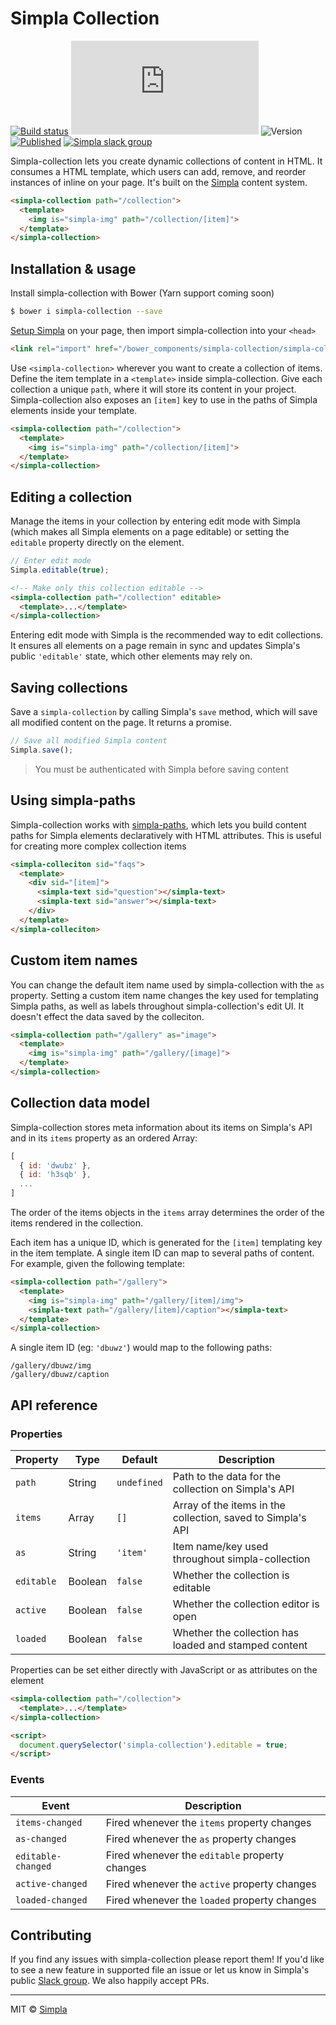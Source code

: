 # Simpla Collection
[![Build status][travis-badge]][travis-url] ![Size][size-badge] ![Version][bower-badge] [![Published][webcomponents-badge]][webcomponents-url] [![Simpla slack group][slack-badge]][slack-url]

Simpla-collection lets you create dynamic collections of content in HTML. It consumes a HTML template, which users can add, remove, and reorder instances of inline on your page. It's built on the [Simpla][simpla] content system.

<!---
```
<custom-element-demo>
  <template>
    <script src="../webcomponentsjs/webcomponents-lite.js"></script>
    <script src="https://unpkg.com/simpla@^2.0.0"></script>
    <script>
      Simpla.init('local');
      Simpla.editable(true);
    </script>

    <link rel="import" href="simpla-collection.html">
    <link rel="import" href="../simpla-img/simpla-img.html">

    <style>
      body {
        min-height: 350px
      }
      img {
        max-width: 15rem;
      }
      simpla-collection {
        margin-top: 2rem;
      }
    </style>
    <next-code-block></next-code-block>
  </template>
</custom-element-demo>
```
-->
```html
<simpla-collection path="/collection">
  <template>
    <img is="simpla-img" path="/collection/[item]">
  </template>
</simpla-collection>
```

## Installation & usage

Install simpla-collection with Bower (Yarn support coming soon)

```sh
$ bower i simpla-collection --save
```

[Setup Simpla][setup-simpla] on your page, then import simpla-collection into your `<head>`

```html
<link rel="import" href="/bower_components/simpla-collection/simpla-collection.html">
```

Use `<simpla-collection>` wherever you want to create a collection of items. Define the item template in a `<template>` inside simpla-collection. Give each collection a unique `path`, where it will store its content in your project. Simpla-collection also exposes an `[item]` key to use in the paths of Simpla elements inside your template.

```html
<simpla-collection path="/collection">
  <template>
    <img is="simpla-img" path="/collection/[item]">
  </template>
</simpla-collection>
```

## Editing a collection

Manage the items in your collection by entering edit mode with Simpla (which makes all Simpla elements on a page editable) or setting the `editable` property directly on the element.

```js
// Enter edit mode
Simpla.editable(true);
```

```html
<!-- Make only this collection editable -->
<simpla-collection path="/collection" editable>
  <template>...</template>
</simpla-collection>
```

Entering edit mode with Simpla is the recommended way to edit collections. It ensures all elements on a page remain in sync and updates Simpla's public `'editable'` state, which other elements may rely on.

## Saving collections

Save a `simpla-collection` by calling Simpla's `save` method, which will save all modified content on the page. It returns a promise.

```js
// Save all modified Simpla content
Simpla.save();
```

> You must be authenticated with Simpla before saving content

## Using simpla-paths

Simpla-collection works with [simpla-paths](https://github.com/SimplaElements/simpla-paths), which lets you build content paths for Simpla elements declaratively with HTML attributes. This is useful for creating more complex collection items

```html
<simpla-colleciton sid="faqs">
  <template>
    <div sid="[item]">
      <simpla-text sid="question"></simpla-text> 
      <simpla-text sid="answer"></simpla-text> 
    </div>
  </template>
</simpla-colleciton>
```

## Custom item names

You can change the default item name used by simpla-collection with the `as` property. Setting a custom item name changes the key used for templating Simpla paths, as well as labels throughout simpla-collection's edit UI. It doesn't effect the data saved by the colleciton.

```html
<simpla-collection path="/gallery" as="image">
  <template>
    <img is="simpla-img" path="/gallery/[image]">
  </template>
</simpla-collection> 
```

## Collection data model

Simpla-collection stores meta information about its items on Simpla's API and in its `items` property as an ordered Array:

```js
[
  { id: 'dwubz' },
  { id: 'h3sqb' },
  ...
]
```

The order of the items objects in the `items` array determines the order of the items rendered in the collection.

Each item has a unique ID, which is generated for the `[item]` templating key in the item template. A single item ID can map to several paths of content. For example, given the following template:

```html
<simpla-collection path="/gallery">
  <template>
    <img is="simpla-img" path="/gallery/[item]/img">
    <simpla-text path="/gallery/[item]/caption"></simpla-text>
  </template>
</simpla-collection> 
```

A single item ID (eg: `'dbuwz'`) would map to the following paths:

```
/gallery/dbuwz/img
/gallery/dbuwz/caption
```

## API reference

### Properties

Property      | Type    | Default           | Description                                                   
------------- | ------- | ----------------- | -----------                                                   
`path`        | String  | `undefined`       | Path to the data for the collection on Simpla's API
`items`       | Array   | `[]`              | Array of the items in the collection, saved to Simpla's API
`as`          | String  | `'item'`          | Item name/key used throughout simpla-collection
`editable`    | Boolean | `false`           | Whether the collection is editable                                 
`active`      | Boolean | `false`           | Whether the collection editor is open                   
`loaded`      | Boolean | `false`           | Whether the collection has loaded and stamped content

Properties can be set either directly with JavaScript or as attributes on the element

```html
<simpla-collection path="/collection">
  <template>...</template>
</simpla-collection>

<script>
  document.querySelector('simpla-collection').editable = true;
</script>
```

### Events

Event              | Description                                    
------------------ | -----------                                    
`items-changed`    | Fired whenever the `items` property changes      
`as-changed`       | Fired whenever the `as` property changes      
`editable-changed` | Fired whenever the `editable` property changes 
`active-changed`   | Fired whenever the `active` property changes   
`loaded-changed`   | Fired whenever the `loaded` property changes   

## Contributing

If you find any issues with simpla-collection please report them! If you'd like to see a new feature in supported file an issue or let us know in Simpla's public [Slack group](https://slack.simpla.io). We also happily accept PRs. 

***

MIT © [Simpla][simpla]

[simpla]: https://www.simpla.io
[setup-simpla]: https://www.simpla.io/docs/guides/get-started
[bower-badge]: https://img.shields.io/bower/v/simpla-collection.svg
[bowerlicense-badge]: https://img.shields.io/bower/l/simpla-collection.svg
[travis-badge]: https://img.shields.io/travis/SimplaElements/simpla-collection.svg
[travis-url]: https://travis-ci.org/SimplaElements/simpla-collection
[bowerdeps-badge]: https://img.shields.io/gemnasium/SimplaElements/simpla-collection.svg
[bowerdeps-url]: https://gemnasium.com/bower/simpla-collection
[size-badge]: http://img.badgesize.io/SimplaElements/simpla-collection/master/simpla-collection.html?compression=gzip&label=render_bundle_%28gzip%29
[webcomponents-badge]: https://img.shields.io/badge/webcomponents.org-published-blue.svg
[webcomponents-url]: https://www.webcomponents.org/element/SimplaElements/simpla-collection
[slack-badge]: http://slack.simpla.io/badge.svg
[slack-url]: https://slack.simpla.io

